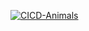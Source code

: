 [![CICD-Animals](https://github.com/khanuxd/animals/actions/workflows/animals.yml/badge.svg)](https://github.com/khanuxd/animals/actions/workflows/animals.yml)
